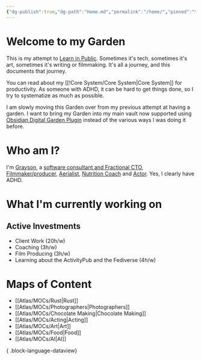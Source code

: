 ```yaml
---
{"dg-publish":true,"dg-path":"Home.md","permalink":"/home/","pinned":"true","tags":["gardenEntry"],"noteIcon":"","updated":"2024-10-30T10:07:35.249-07:00"}
---
```


# Welcome to my Garden

This is my attempt to [Learn in Public](https://www.swyx.io/learn-in-public). Sometimes it's tech, sometimes it's art, sometimes it's writing or filmmaking. It's all a journey, and this documents that journey.

You can read about my [[!Core System/Core System\|Core System]] for productivity. As someone with ADHD, it can be hard to get things done, so I try to systematize as much as possible.

I am slowly moving this Garden over from my previous attempt at having a garden. I want to bring my Garden into my main vault now supported using [Obsidian Digital Garden Plugin](https://dg-docs.ole.dev/) instead of the various ways I was doing it before.

# Who am I?

I'm [Grayson](https://graysonarts.com), a [software consultant and Fractional CTO](https://grayson.llc), [Filmmaker/producer](https://www.imdb.com/name/nm6722099/), [Aerialist](https://www.instagram.com/graysonaerialarts), [Nutrition Coach](https://nutritiongay.com) and [Actor](https://www.tcmmodels.com/talent-men/2615356/grayson-h). Yes, I clearly have ADHD.

# What I'm currently working on


<div class="transclusion internal-embed is-loaded"><div class="markdown-embed">



## Active Investments
- Client Work (20h/w)
- Coaching (3h/w)
- Film Producing (3h/w)
- Learning about the ActivityPub and the Fediverse (4h/w)


</div></div>


# Maps of Content
- [[Atlas/MOCs/Rust\|Rust]]
- [[Atlas/MOCs/Photographers\|Photographers]]
- [[Atlas/MOCs/Chocolate Making\|Chocolate Making]]
- [[Atlas/MOCs/Acting\|Acting]]
- [[Atlas/MOCs/Art\|Art]]
- [[Atlas/MOCs/Food\|Food]]
- [[Atlas/MOCs/AI\|AI]]

{ .block-language-dataview}